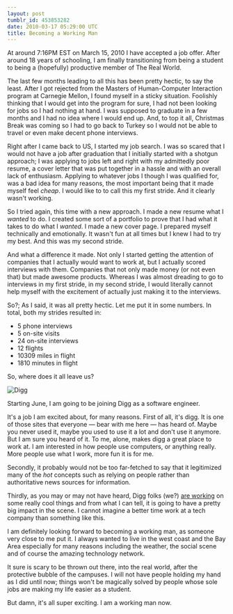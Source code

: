 ```yaml
---
layout: post
tumblr_id: 453853282
date: 2010-03-17 05:29:00 UTC
title: Becoming a Working Man
---
```


At around 7:16PM EST on March 15, 2010 I have accepted a job offer. After around 18 years of schooling, I am finally transitioning from being a student to being a (hopefully) productive member of The Real World.

The last few months leading to all this has been pretty hectic, to say the least. After I got rejected from the Masters of Human-Computer Interaction program at Carnegie Mellon, I found myself in a sticky situation. Foolishly thinking that I would get into the program for sure, I had not been looking for jobs so I had nothing at hand. I was supposed to graduate in a few months and I had no idea where I would end up. And, to top it all, Christmas Break was coming so I had to go back to Turkey so I would not be able to travel or even make decent phone interviews.

Right after I came back to US, I started my job search. I was so scared that I would not have a job after graduation that I initially started with a shotgun approach; I was applying to jobs left and right with my admittedly poor resume, a cover letter that was put together in a hassle and with an overall lack of enthusiasm. Applying to whatever jobs I though I was qualified for, was a bad idea for many reasons, the most important being that it made myself feel _cheap_. I would like to to call this my first stride. And it clearly wasn't working.

So I tried again, this time with a new approach. I made a new resume what I _wanted_ to do. I created some sort of a portfolio to prove that I had what it takes to do what I _wanted_. I made a new cover page. I prepared myself technically and emotionally. It wasn't fun at all times but I knew I had to try my best. And this was my second stride.

And what a difference it made. Not only I started getting the attention of companies that I actually would want to work at, but I actually scored interviews with them. Companies that not only made money (or not even that) but made awesome products. Whereas I was almost dreading to go to interviews in my first stride, in my second stride, I would literally cannot help myself with the excitement of actually just making it to the interviews.

So?;
As I said, it was all pretty hectic. Let me put it in some numbers. In total, both my strides resulted in:

* 5 phone interviews
* 5 on-site visits
* 24 on-site interviews
* 12 flights
* 10309 miles in flight
* 1810 minutes in flight

So, where does it all leave us?

![Digg](http://media.tumblr.com/tumblr_kzet1ditkZ1qazj16.png)

Starting June, I am going to be joining Digg as a software engineer.

It's a job I am excited about, for many reasons. First of all, it's digg. It is one of those sites that everyone — bear with me here — has heard of. Maybe you never used it, maybe you used to use it a lot and don't use it anymore. But I am sure you heard of it. To me, alone, makes digg a great place to work at. I am interested in how people use computers, or anything really. More people use what I work, more fun it is for me.

Secondly, it probably would not be too far-fetched to say that it legitimized many of the _hot_ concepts such as relying on people rather than authoritative news sources for information.

Thirdly, as you may or may not have heard, Digg folks (we?) [are working](http://mashable.com/2010/03/13/new-digg/) on some really cool things and from what I can tell, it is going to have a pretty big impact in the scene. I cannot imagine a better time work at a tech company than something like this.

I am definitely looking forward to becoming a working man, as someone very close to me put it. I always wanted to live in the west coast and the Bay Area especially for many reasons including the weather, the social scene and of course the amazing technology network.

It sure is scary to be thrown out there, into the real world, after the protective bubble of the campuses. I will not have people holding my hand as I did until now; things won't be magically solved by people whose sole jobs are making my life easier as a student.

But damn, it's all super exciting. I am a working man now.